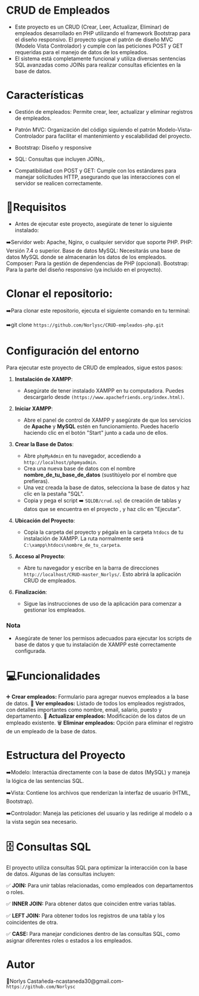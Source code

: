 

# CRUD de Empleados
- Este proyecto es un CRUD (Crear, Leer, Actualizar, Eliminar) de empleados desarrollado en PHP utilizando el framework Bootstrap para el diseño responsivo. El proyecto sigue el patrón de diseño MVC (Modelo Vista Controlador) y cumple con las peticiones POST y GET requeridas para el manejo de datos de los empleados.
- El sistema está completamente funcional y utiliza diversas sentencias SQL avanzadas como JOINs para realizar consultas eficientes en la base de datos.

# Características
- Gestión de empleados: Permite crear, leer, actualizar y eliminar registros de empleados.
 
- Patrón MVC: Organización del código siguiendo el patrón Modelo-Vista-Controlador para facilitar el mantenimiento y escalabilidad del proyecto.
 
- Bootstrap: Diseño y responsive 
 
- SQL: Consultas que incluyen JOINs,.

- Compatibilidad con POST y GET: Cumple con los estándares para manejar solicitudes HTTP, asegurando que las interacciones con el servidor se realicen correctamente.

# 📧Requisitos
- Antes de ejecutar este proyecto, asegúrate de tener lo siguiente instalado:

➡️Servidor web: Apache, Nginx, o cualquier servidor que soporte PHP.
PHP: Versión 7.4 o superior.
Base de datos MySQL: Necesitarás una base de datos MySQL donde se almacenarán los datos de los empleados.
Composer: Para la gestión de dependencias de PHP (opcional).
Bootstrap: Para la parte del diseño responsivo (ya incluido en el proyecto).

# Clonar el repositorio:

➡️Para clonar este repositorio, ejecuta el siguiente comando en tu terminal:

➡️git clone `https://github.com/Norlysc/CRUD-empleados-php.git`

# Configuración del entorno

Para ejecutar este proyecto de CRUD de empleados, sigue estos pasos:

1. **Instalación de XAMPP**:
   - Asegúrate de tener instalado XAMPP en tu computadora. Puedes descargarlo desde `(https://www.apachefriends.org/index.html)`.

2. **Iniciar XAMPP**:
   - Abre el panel de control de XAMPP y asegúrate de que los servicios de **Apache** y **MySQL** estén en funcionamiento. Puedes hacerlo haciendo clic en el botón "Start" junto a cada uno de ellos.

3. **Crear la Base de Datos**:
   - Abre `phpMyAdmin` en tu navegador, accediendo a `http://localhost/phpmyadmin`.
   - Crea una nueva base de datos con el nombre **nombre_de_tu_base_de_datos** (sustitúyelo por el nombre que prefieras).
   - Una vez creada la base de datos, selecciona la base de datos y haz clic en la pestaña "SQL".
   - Copia y pega el script ➡️ `SQLDB/crud.sql` de creación de tablas y datos que se encuentra en el proyecto , y haz clic en "Ejecutar".

4. **Ubicación del Proyecto**:
   - Copia la carpeta del proyecto y pégala en la carpeta `htdocs` de tu instalación de XAMPP. La ruta normalmente será `C:\xampp\htdocs\nombre_de_tu_carpeta`.

5. **Acceso al Proyecto**:
   - Abre tu navegador y escribe en la barra de direcciones `http://localhost/CRUD-master_Norlys/`. Esto abrirá la aplicación CRUD de empleados.

6. **Finalización**:
   - Sigue las instrucciones de uso de la aplicación para comenzar a gestionar los empleados.

### Nota
- Asegúrate de tener los permisos adecuados para ejecutar los scripts de base de datos y que tu instalación de XAMPP esté correctamente configurada.

# 💻Funcionalidades
➕ **Crear empleados:** Formulario para agregar nuevos empleados a la base de datos.
👤 **Ver empleados:** Listado de todos los empleados registrados, con detalles importantes como nombre, email, salario, puesto y departamento.
🔄 **Actualizar empleados:** Modificación de los datos de un empleado existente.
🗑️ **Eliminar empleados:** Opción para eliminar el registro de un empleado de la base de datos.


# Estructura del Proyecto
➡️Modelo: Interactúa directamente con la base de datos (MySQL) y maneja la lógica de las sentencias SQL.

➡️Vista: Contiene los archivos que renderizan la interfaz de usuario (HTML, Bootstrap).

➡️Controlador: Maneja las peticiones del usuario y las redirige al modelo o a la vista según sea necesario.

# 🗄️ Consultas SQL
El proyecto utiliza consultas SQL  para optimizar la interacción con la base de datos. Algunas de las consultas incluyen:

✅ **JOIN:** Para unir tablas relacionadas, como empleados con departamentos o roles.

✅ **INNER JOIN:** Para obtener datos que coinciden entre varias tablas.

✅ **LEFT JOIN:** Para obtener todos los registros de una tabla y los coincidentes de otra.

✅ **CASE:** Para manejar condiciones dentro de las consultas SQL, como asignar diferentes roles o estados a los empleados.

# Autor
👧Norlys Castañeda-ncastaneda30@gmail.com- `https://github.com/Norlysc`










